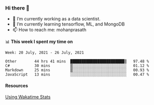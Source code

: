 ### Hi there 👋

- 🔭 I’m currently working as a data scientist.
- 🌱 I’m currently learning tensorflow, ML, and MongoDB
- 📫 How to reach me: mohanprasath

📊 **This week I spent my time on**
<!--START_SECTION:waka-->
```text
Week: 20 July, 2021 - 26 July, 2021

Other        44 hrs 41 mins  ████████████████████████▒   97.48 % 
C#           30 mins         ▒░░░░░░░░░░░░░░░░░░░░░░░░   01.12 % 
Markdown     25 mins         ▒░░░░░░░░░░░░░░░░░░░░░░░░   00.93 % 
JavaScript   13 mins         ░░░░░░░░░░░░░░░░░░░░░░░░░   00.47 % 
```
<!--END_SECTION:waka-->

#### Resources
[Using Wakatime Stats](https://github.com/marketplace/actions/waka-readme)
